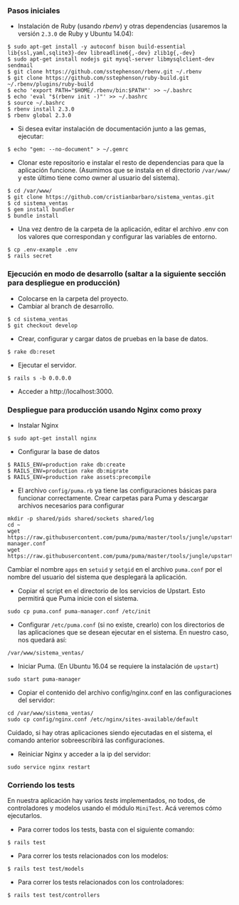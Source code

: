 ### Pasos iniciales

* Instalación de Ruby (usando *rbenv*) y otras dependencias (usaremos la versión `2.3.0` de Ruby y Ubuntu 14.04):

```
$ sudo apt-get install -y autoconf bison build-essential lib{ssl,yaml,sqlite3}-dev libreadline6{,-dev} zlib1g{,-dev}
$ sudo apt-get install nodejs git mysql-server libmysqlclient-dev sendmail
$ git clone https://github.com/sstephenson/rbenv.git ~/.rbenv
$ git clone https://github.com/sstephenson/ruby-build.git ~/.rbenv/plugins/ruby-build
$ echo 'export PATH="$HOME/.rbenv/bin:$PATH"' >> ~/.bashrc
$ echo 'eval "$(rbenv init -)"' >> ~/.bashrc
$ source ~/.bashrc
$ rbenv install 2.3.0
$ rbenv global 2.3.0
```

* Si desea evitar instalación de documentación junto a las gemas, ejecutar:

```
$ echo "gem: --no-document" > ~/.gemrc
```

* Clonar este repositorio e instalar el resto de dependencias para que la aplicación funcione. (Asumimos que se instala en el directorio `/var/www/` y este último tiene como owner al usuario del sistema).

```
$ cd /var/www/
$ git clone https://github.com/cristianbarbaro/sistema_ventas.git
$ cd sistema_ventas
$ gem install bundler
$ bundle install
```

* Una vez dentro de la carpeta de la aplicación, editar el archivo .env con los valores que correspondan y configurar las variables de entorno.

```
$ cp .env-example .env
$ rails secret
```

### Ejecución en modo de desarrollo (saltar a la siguiente sección para despliegue en producción)

* Colocarse en la carpeta del proyecto.
* Cambiar al branch de desarrollo.

```
$ cd sistema_ventas
$ git checkout develop
```

* Crear, configurar y cargar datos de pruebas en la base de datos.

```
$ rake db:reset
```

* Ejecutar el servidor.

```
$ rails s -b 0.0.0.0
```

* Acceder a http://localhost:3000.


### Despliegue para producción usando Nginx como proxy

* Instalar Nginx

```
$ sudo apt-get install nginx
```

* Configurar la base de datos

```
$ RAILS_ENV=production rake db:create
$ RAILS_ENV=production rake db:migrate
$ RAILS_ENV=production rake assets:precompile
```

* El archivo `config/puma.rb` ya tiene las configuraciones básicas para funcionar correctamente. Crear carpetas para Puma y descargar archivos necesarios para configurar

```
mkdir -p shared/pids shared/sockets shared/log
cd ~
wget https://raw.githubusercontent.com/puma/puma/master/tools/jungle/upstart/puma-manager.conf
wget https://raw.githubusercontent.com/puma/puma/master/tools/jungle/upstart/puma.conf
```

Cambiar el nombre `apps` en `setuid` y `setgid` en el archivo `puma.conf` por el nombre del usuario del sistema que desplegará la aplicación.

* Copiar el script en el directorio de los servicios de Upstart. Esto permitirá que Puma inicie con el sistema.

```
sudo cp puma.conf puma-manager.conf /etc/init
```

* Configurar `/etc/puma.conf` (si no existe, crearlo) con los directorios de las aplicaciones que se desean ejecutar en el sistema. En nuestro caso, nos quedará así:

```
/var/www/sistema_ventas/
```

* Iniciar Puma. (En Ubuntu 16.04 se requiere la instalación de `upstart`)
```
sudo start puma-manager
```

* Copiar el contenido del archivo config/nginx.conf en las configuraciones del servidor:

```
cd /var/www/sistema_ventas/
sudo cp config/nginx.conf /etc/nginx/sites-available/default
```

Cuidado, si hay otras aplicaciones siendo ejecutadas en el sistema, el comando anterior sobreescribirá las configuraciones.

* Reiniciar Nginx y acceder a la ip del servidor:

```
sudo service nginx restart
```


### Corriendo los tests

En nuestra aplicación hay varios _tests_ implementados, no todos, de controladores y modelos usando el módulo `MiniTest`. Acá veremos cómo ejecutarlos.

* Para correr todos los tests, basta con el siguiente comando:

```
$ rails test
```

* Para correr los tests relacionados con los modelos:

```
$ rails test test/models
```

* Para correr los tests relacionados con los controladores:

```
$ rails test test/controllers
```
